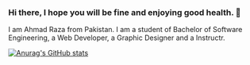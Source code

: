 ### Hi there, I hope you will be fine and enjoying good health. 👋

I am Ahmad Raza from Pakistan. I am a student of Bachelor of Software Engineering, a Web Developer, a Graphic Designer and a Instructr. 


[![Anurag's GitHub stats](https://github-readme-stats.vercel.app/api?username=AhmadRaza365)](https://github.com/anuraghazra/github-readme-stats)

